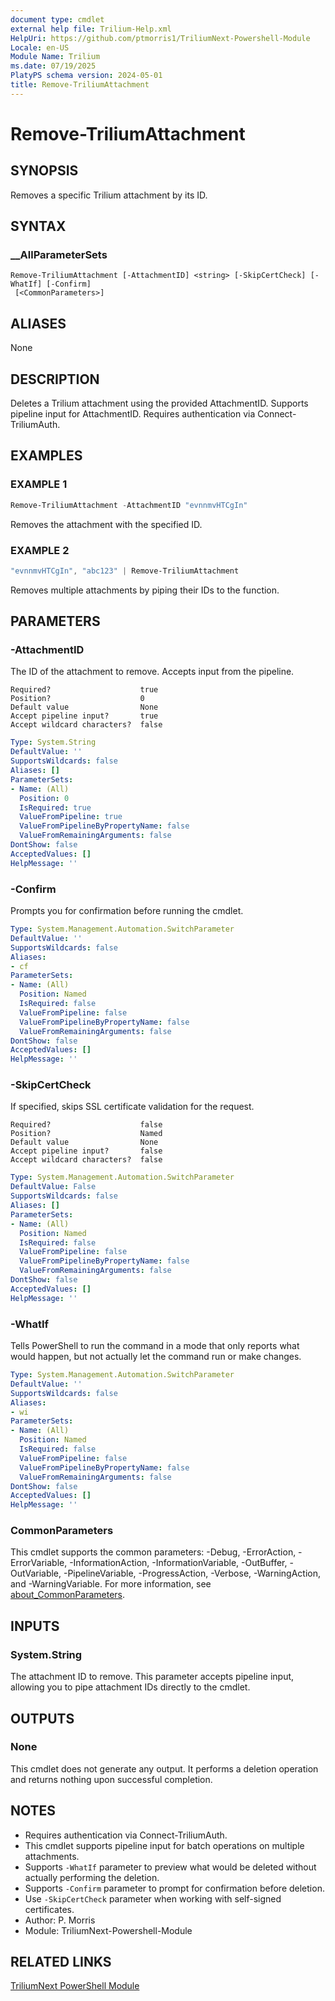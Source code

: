 ```yaml
---
document type: cmdlet
external help file: Trilium-Help.xml
HelpUri: https://github.com/ptmorris1/TriliumNext-Powershell-Module
Locale: en-US
Module Name: Trilium
ms.date: 07/19/2025
PlatyPS schema version: 2024-05-01
title: Remove-TriliumAttachment
---
```


# Remove-TriliumAttachment

## SYNOPSIS

Removes a specific Trilium attachment by its ID.

## SYNTAX

### __AllParameterSets

```
Remove-TriliumAttachment [-AttachmentID] <string> [-SkipCertCheck] [-WhatIf] [-Confirm]
 [<CommonParameters>]
```

## ALIASES

None

## DESCRIPTION

Deletes a Trilium attachment using the provided AttachmentID.
Supports pipeline input for AttachmentID.
Requires authentication via Connect-TriliumAuth.

## EXAMPLES

### EXAMPLE 1

```powershell
Remove-TriliumAttachment -AttachmentID "evnnmvHTCgIn"
```

Removes the attachment with the specified ID.

### EXAMPLE 2

```powershell
"evnnmvHTCgIn", "abc123" | Remove-TriliumAttachment
```

Removes multiple attachments by piping their IDs to the function.

## PARAMETERS

### -AttachmentID

The ID of the attachment to remove.
Accepts input from the pipeline.

    Required?                    true
    Position?                    0
    Default value                None
    Accept pipeline input?       true
    Accept wildcard characters?  false

```yaml
Type: System.String
DefaultValue: ''
SupportsWildcards: false
Aliases: []
ParameterSets:
- Name: (All)
  Position: 0
  IsRequired: true
  ValueFromPipeline: true
  ValueFromPipelineByPropertyName: false
  ValueFromRemainingArguments: false
DontShow: false
AcceptedValues: []
HelpMessage: ''
```

### -Confirm

Prompts you for confirmation before running the cmdlet.

```yaml
Type: System.Management.Automation.SwitchParameter
DefaultValue: ''
SupportsWildcards: false
Aliases:
- cf
ParameterSets:
- Name: (All)
  Position: Named
  IsRequired: false
  ValueFromPipeline: false
  ValueFromPipelineByPropertyName: false
  ValueFromRemainingArguments: false
DontShow: false
AcceptedValues: []
HelpMessage: ''
```

### -SkipCertCheck

If specified, skips SSL certificate validation for the request.

    Required?                    false
    Position?                    Named
    Default value                None
    Accept pipeline input?       false
    Accept wildcard characters?  false

```yaml
Type: System.Management.Automation.SwitchParameter
DefaultValue: False
SupportsWildcards: false
Aliases: []
ParameterSets:
- Name: (All)
  Position: Named
  IsRequired: false
  ValueFromPipeline: false
  ValueFromPipelineByPropertyName: false
  ValueFromRemainingArguments: false
DontShow: false
AcceptedValues: []
HelpMessage: ''
```

### -WhatIf

Tells PowerShell to run the command in a mode that only reports what would happen, but not actually let the command run or make changes.

```yaml
Type: System.Management.Automation.SwitchParameter
DefaultValue: ''
SupportsWildcards: false
Aliases:
- wi
ParameterSets:
- Name: (All)
  Position: Named
  IsRequired: false
  ValueFromPipeline: false
  ValueFromPipelineByPropertyName: false
  ValueFromRemainingArguments: false
DontShow: false
AcceptedValues: []
HelpMessage: ''
```

### CommonParameters

This cmdlet supports the common parameters: -Debug, -ErrorAction, -ErrorVariable,
-InformationAction, -InformationVariable, -OutBuffer, -OutVariable, -PipelineVariable,
-ProgressAction, -Verbose, -WarningAction, and -WarningVariable. For more information, see
[about_CommonParameters](https://go.microsoft.com/fwlink/?LinkID=113216).

## INPUTS

### System.String

The attachment ID to remove. This parameter accepts pipeline input, allowing you to pipe attachment IDs directly to the cmdlet.

## OUTPUTS

### None

This cmdlet does not generate any output. It performs a deletion operation and returns nothing upon successful completion.

## NOTES

- Requires authentication via Connect-TriliumAuth.
- This cmdlet supports pipeline input for batch operations on multiple attachments.
- Supports `-WhatIf` parameter to preview what would be deleted without actually performing the deletion.
- Supports `-Confirm` parameter to prompt for confirmation before deletion.
- Use `-SkipCertCheck` parameter when working with self-signed certificates.
- Author: P. Morris
- Module: TriliumNext-Powershell-Module


## RELATED LINKS

[TriliumNext PowerShell Module](https://github.com/ptmorris1/TriliumNext-Powershell-Module)
